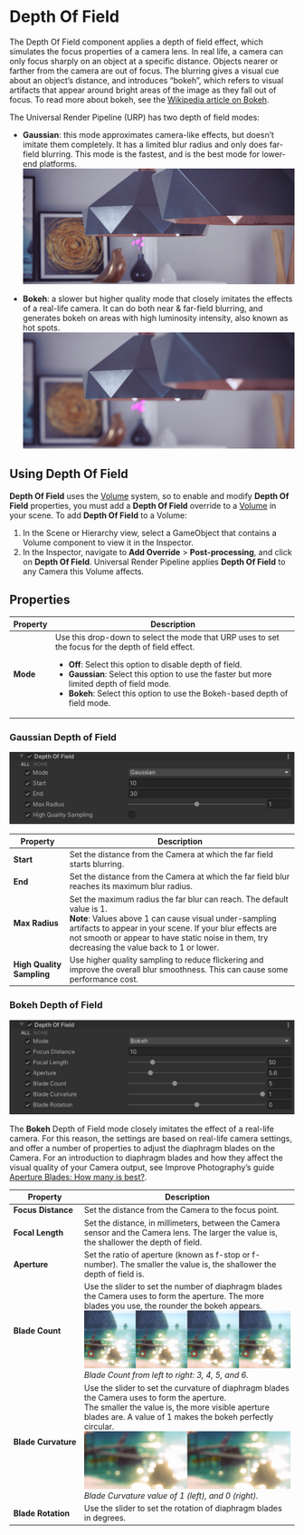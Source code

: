 # Depth Of Field

The Depth Of Field component applies a depth of field effect, which simulates the focus properties of a camera lens. In real life, a camera can only focus sharply on an object at a specific distance. Objects nearer or farther from the camera are out of focus. The blurring gives a visual cue about an object’s distance, and introduces “bokeh”, which refers to visual artifacts that appear around bright areas of the image as they fall out of focus. To read more about bokeh, see the [Wikipedia article on Bokeh](https://en.wikipedia.org/wiki/Bokeh).

The Universal Render Pipeline (URP) has two depth of field modes:

* **Gaussian**: this mode approximates camera-like effects, but doesn’t imitate them completely. It has a limited blur radius and only does far-field blurring. This mode is the fastest, and is the best mode for lower-end platforms.<br/>![Gaussian Depth Of Field](Images/post-proc/dof-gaussian.png)

* **Bokeh**: a slower but higher quality mode that closely imitates the effects of a real-life camera. It can do both near & far-field blurring, and generates bokeh on areas with high luminosity intensity, also known as hot spots.<br/>![Gaussian Depth Of Field](Images/post-proc/dof-bokeh.png)

## Using Depth Of Field

**Depth Of Field** uses the [Volume](Volumes.md) system, so to enable and modify **Depth Of Field** properties, you must add a **Depth Of Field** override to a [Volume](Volumes.md) in your scene. To add **Depth Of Field** to a Volume:

1. In the Scene or Hierarchy view, select a GameObject that contains a Volume component to view it in the Inspector.
2. In the Inspector, navigate to **Add Override** &gt; **Post-processing**, and click on **Depth Of Field**. Universal Render Pipeline applies **Depth Of Field** to any Camera this Volume affects.

## Properties

| **Property** | **Description**                                              |
| ------------ | ------------------------------------------------------------ |
| **Mode**     | Use this drop-down to select the mode that URP uses to set the focus for the depth of field effect.<ul><li>**Off**: Select this option to disable depth of field.</li><li>**Gaussian**: Select this option to use the faster but more limited depth of field mode.</li><li>**Bokeh**: Select this option to use the Bokeh-based depth of field mode.</li></ul> |

### Gaussian Depth of Field

![](Images/Inspectors/GaussianDepthOfField.png)

| **Property**              | **Description**                                              |
| ------------------------- | ------------------------------------------------------------ |
| **Start**                 | Set the distance from the Camera at which the far field starts blurring. |
| **End**                   | Set the distance from the Camera at which the far field blur reaches its maximum blur radius. |
| **Max Radius**            | Set the maximum radius the far blur can reach. The default value is 1. <br />**Note**: Values above 1 can cause visual under-sampling artifacts to appear in your scene. If your blur effects are not smooth or appear to have static noise in them, try decreasing the value back to 1 or lower. |
| **High Quality Sampling** | Use higher quality sampling to reduce flickering and improve the overall blur smoothness. This can cause some performance cost. |

### Bokeh Depth of Field

![](Images/Inspectors/BokehDepthOfField.png)

The **Bokeh** Depth of Field mode closely imitates the effect of a real-life camera. For this reason, the settings are based on real-life camera settings, and offer a number of properties to adjust the diaphragm blades on the Camera. For an introduction to diaphragm blades and how they affect the visual quality of your Camera output, see Improve Photography’s guide [Aperture Blades: How many is best?](https://improvephotography.com/29529/aperture-blades-many-best/).

| **Property**        | **Description**                                              |
| ------------------- | ------------------------------------------------------------ |
| **Focus&#160;Distance**  | Set the distance from the Camera to the focus point.         |
| **Focal Length**    | Set the distance, in millimeters, between the Camera sensor and the Camera lens. The larger the value is, the shallower the depth of field. |
| **Aperture**        | Set the ratio of aperture (known as f-stop or f-number). The smaller the value is, the shallower the depth of field is. |
| **Blade Count**     | Use the slider to set the number of diaphragm blades the Camera uses to form the aperture. The more blades you use, the rounder the bokeh appears.<br/>![Blade Count example](Images/post-proc/dof-bokeh-bladecount.png)<br/>*Blade Count from left to right: 3, 4, 5, and 6.* |
| **Blade&#160;Curvature** | Use the slider to set the curvature of diaphragm blades the Camera uses to form the aperture.<br />The smaller the value is, the more visible aperture blades are. A value of 1 makes the bokeh perfectly circular.<br/>![Blade Curvature example](Images/post-proc/dof-bokeh-curvature.png)<br/>*Blade Curvature value of 1 (left), and 0 (right).* |
| **Blade Rotation**  | Use the slider to set the rotation of diaphragm blades in degrees. |
